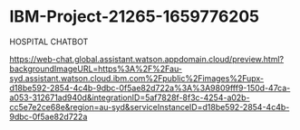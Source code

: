 # IBM-Project-21265-1659776205
HOSPITAL CHATBOT

https://web-chat.global.assistant.watson.appdomain.cloud/preview.html?backgroundImageURL=https%3A%2F%2Fau-syd.assistant.watson.cloud.ibm.com%2Fpublic%2Fimages%2Fupx-d18be592-2854-4c4b-9dbc-0f5ae82d722a%3A%3A9809fff9-150d-47ca-a053-312671ad940d&integrationID=5af7828f-8f3c-4254-a02b-cc5e7e2ce68e&region=au-syd&serviceInstanceID=d18be592-2854-4c4b-9dbc-0f5ae82d722a
